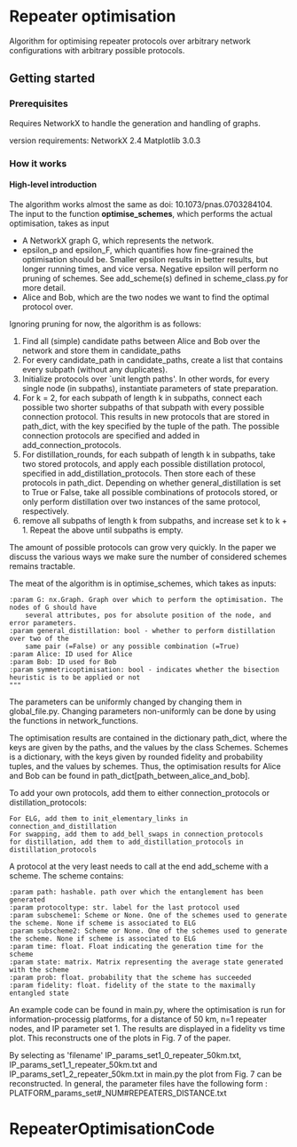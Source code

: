 # Repeater optimisation

Algorithm for optimising repeater protocols over arbitrary network configurations with arbitrary possible protocols.

## Getting started

### Prerequisites

Requires NetworkX to handle the generation and handling of graphs.

version requirements:
NetworkX 2.4
Matplotlib 3.0.3

### How it works

#### High-level introduction
The algorithm works almost the same as doi: 10.1073/pnas.0703284104. The input to the function **optimise_schemes**, which performs the actual optimisation, takes as input

- A NetworkX graph G, which represents the network.
- epsilon_p and epsilon_F, which quantifies how fine-grained the optimisation should be. Smaller epsilon results in better results, but longer running times, and vice versa. Negative epsilon will perform no pruning of schemes. See add_scheme(s) defined in scheme_class.py for more detail.
- Alice and Bob, which are the two nodes we want to find the optimal protocol over.

Ignoring pruning for now, the algorithm is as follows:

1. Find all (simple) candidate paths between Alice and Bob over the network and store them in candidate_paths
2. For every candidate_path in candidate_paths, create a list that contains every subpath (without any duplicates).
3. Initialize protocols over `unit length paths'. In other words, for every single node (in subpaths), instantiate parameters of state preparation.
4. For k = 2, for each subpath of length k in subpaths, connect each possible two shorter subpaths of that subpath with every possible connection protocol. This results in new protocols that are stored in path_dict, with the key specified by the tuple of the path. The possible connection protocols are specified and added in add_connection_protocols.
5. For distillation_rounds, for each subpath of length k in subpaths, take two stored protocols, and apply each possible distillation protocol, specified in add_distillation_protocols. Then store each of these protocols in path_dict. Depending on whether general_distillation is set to True or False, take all possible combinations of protocols stored, or only perform distillation over two instances of the same protocol, respectively.
6. remove all subpaths of length k from subpaths, and increase set k to k + 1. Repeat the above until subpaths is empty.


The amount of possible protocols can grow very quickly. In the paper we discuss the various ways we make sure the number of considered schemes remains tractable.

The meat of the algorithm is in optimise_schemes, which takes as inputs:

    :param G: nx.Graph. Graph over which to perform the optimisation. The nodes of G should have
        several attributes, pos for absolute position of the node, and error parameters.
    :param general_distillation: bool - whether to perform distillation over two of the
        same pair (=False) or any possible combination (=True)
    :param Alice: ID used for Alice
    :param Bob: ID used for Bob
    :param symmetricoptimisation: bool - indicates whether the bisection heuristic is to be applied or not
    """

The parameters can be uniformly changed by changing them in global_file.py. Changing parameters non-uniformly can be done by using the functions in network_functions.

The optimisation results are contained in the dictionary path_dict, where the keys are given by the paths, and the values by the class Schemes.
Schemes is a dictionary, with the keys given by rounded fidelity and probability tuples, and the values by schemes.
Thus, the optimisation results for Alice and Bob can be found in path_dict[path_between_alice_and_bob].

To add your own protocols, add them to either connection_protocols or distillation_protocols:

    For ELG, add them to init_elementary_links in connection_and_distillation
    For swapping, add them to add_bell_swaps in connection_protocols
    for distillation, add them to add_distillation_protocols in distillation_protocols

A protocol at the very least needs to call at the end add_scheme with a scheme. The scheme contains:

    :param path: hashable. path over which the entanglement has been generated
    :param protocoltype: str. label for the last protocol used
    :param subscheme1: Scheme or None. One of the schemes used to generate the scheme. None if scheme is associated to ELG
    :param subscheme2: Scheme or None. One of the schemes used to generate the scheme. None if scheme is associated to ELG
    :param time: float. Float indicating the generation time for the scheme
    :param state: matrix. Matrix representing the average state generated with the scheme
    :param prob: float. probability that the scheme has succeeded
    :param fidelity: float. fidelity of the state to the maximally entangled state
    
An example code can be found in main.py, where the optimisation is run for information-processig platforms,
for a distance of 50 km, n=1 repeater nodes, and IP parameter set 1. The results are displayed in a
fidelity vs time plot. This reconstructs one of the plots in Fig. 7 of the paper.

By selecting as 'filename'  IP_params_set1_0_repeater_50km.txt, IP_params_set1_1_repeater_50km.txt and IP_params_set1_2_repeater_50km.txt in main.py
 the plot from Fig. 7 can be reconstructed. In general, the parameter files have the following form : PLATFORM_params_set#_NUM#REPEATERS_DISTANCE.txt
# RepeaterOptimisationCode
